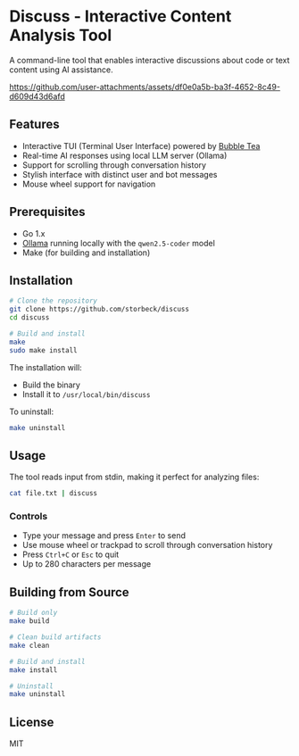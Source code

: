# Discuss - Interactive Content Analysis Tool

A command-line tool that enables interactive discussions about code or text content using AI assistance.


https://github.com/user-attachments/assets/df0e0a5b-ba3f-4652-8c49-d609d43d6afd




## Features

- Interactive TUI (Terminal User Interface) powered by [Bubble Tea](https://github.com/charmbracelet/bubbletea)
- Real-time AI responses using local LLM server (Ollama)
- Support for scrolling through conversation history
- Stylish interface with distinct user and bot messages
- Mouse wheel support for navigation

## Prerequisites

- Go 1.x
- [Ollama](https://ollama.ai/) running locally with the `qwen2.5-coder` model
- Make (for building and installation)

## Installation

```bash
# Clone the repository
git clone https://github.com/storbeck/discuss
cd discuss

# Build and install
make
sudo make install
```

The installation will:
- Build the binary
- Install it to `/usr/local/bin/discuss`

To uninstall:
```bash
make uninstall
```

## Usage

The tool reads input from stdin, making it perfect for analyzing files:

```bash
cat file.txt | discuss
```

### Controls

- Type your message and press `Enter` to send
- Use mouse wheel or trackpad to scroll through conversation history
- Press `Ctrl+C` or `Esc` to quit
- Up to 280 characters per message

## Building from Source

```bash
# Build only
make build

# Clean build artifacts
make clean

# Build and install
make install

# Uninstall
make uninstall
```

## License

MIT
